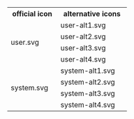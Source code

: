 <table style="undefined; table-layout: fixed; width: 274px">
<colgroup>
<col style="width: 114px">
<col style="width: 160px">
</colgroup>
  <tr>
    <th>official icon<br></th>
    <th>alternative icons</th>
  </tr>
  <tr>
    <td rowspan="4">user.svg</td>
    <td>user-alt1.svg</td>
  </tr>
  <tr>
    <td>user-alt2.svg</td>
  </tr>
  <tr>
    <td>user-alt3.svg</td>
  </tr>
  <tr>
    <td>user-alt4.svg</td>
  </tr>

  <tr>
    <td rowspan="4">system.svg</td>
    <td>system-alt1.svg</td>
  </tr>
  <tr>
    <td>system-alt2.svg</td>
  </tr>
  <tr>
    <td>system-alt3.svg</td>
  </tr>
  <tr>
    <td>system-alt4.svg</td>
  </tr>
</table>
